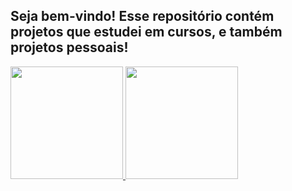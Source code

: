 ## Seja bem-vindo! Esse repositório contém projetos que estudei em cursos, e também projetos pessoais!


<div>
  <a href="https://github.com/mateusgouveia70">
</div>
  
  <img height="180em" src="https://github-readme-stats.vercel.app/api?username=mateusgouveia70&count_private=true&show_icons=true&theme=radical">
  <img height="180em" src="https://github-readme-stats.vercel.app/api/top-langs/?username=mateusgouveia70&theme=radical">
   
<div style"display: inline_block"><br>
  
  
</div>


<!--
**MateusGouveia70/MateusGouveia70** is a ✨ _special_ ✨ repository because its `README.md` (this file) appears on your GitHub profile.

Here are some ideas to get you started:

- 🔭 I’m currently working on ...
- 🌱 I’m currently learning ...
- 👯 I’m looking to collaborate on ...
- 🤔 I’m looking for help with ...
- 💬 Ask me about ...
- 📫 How to reach me: ...
- 😄 Pronouns: ...
- ⚡ Fun fact: ...
-->
